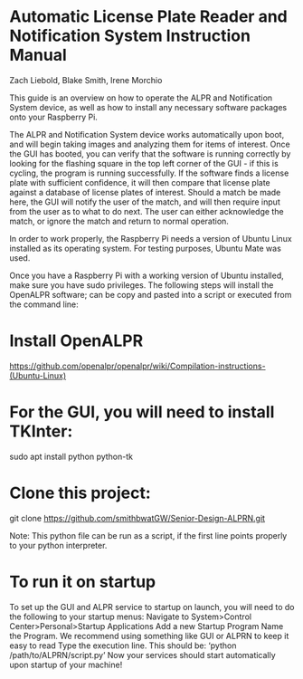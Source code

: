 # Automatic License Plate Reader and Notification System Instruction Manual
Zach Liebold, Blake Smith, Irene Morchio

This guide is an overview on how to operate the ALPR and Notification System device, as well as how to install any necessary software packages onto your Raspberry Pi. 

The ALPR and Notification System device works automatically upon boot, and will begin taking images and analyzing them for items of interest. Once the GUI has booted, you can verify that the software is running correctly by looking for the flashing square in the top left corner of the GUI - if this is cycling, the program is running successfully. If the software finds a license plate with sufficient confidence, it will then compare that license plate against a database of license plates of interest. Should a match be made here, the GUI will notify the user of the match, and will then require input from the user as to what to do next. The user can either acknowledge the match, or ignore the match and return to normal operation.

In order to work properly, the Raspberry Pi needs a version of Ubuntu Linux installed as its operating system. For testing purposes, Ubuntu Mate was used. 

Once you have a Raspberry Pi with a working version of Ubuntu installed, make sure you have sudo privileges. The following steps will install the OpenALPR software; can be copy and pasted into a script or executed from the command line: 

# Install OpenALPR
https://github.com/openalpr/openalpr/wiki/Compilation-instructions-(Ubuntu-Linux)
# For the GUI, you will need to install TKInter: 
sudo apt install python python-tk
# Clone this project:
git clone https://github.com/smithbwatGW/Senior-Design-ALPRN.git

Note: This python file can be run as a script, if the first line points properly to your python interpreter.
# To run it on startup
To set up the GUI and ALPR service to startup on launch, you will need to do the following to your startup menus: 
Navigate to System>Control Center>Personal>Startup Applications
Add a new Startup Program
Name the Program. We recommend using something like GUI or ALPRN to keep it easy to read
Type the execution line. This should be: ‘python /path/to/ALPRN/script.py’ 
Now your services should start automatically upon startup of your machine!
